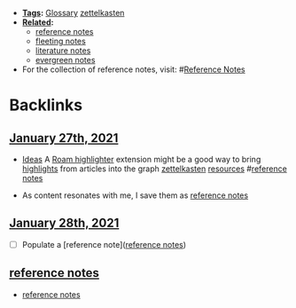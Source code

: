 - **[Tags](<Tags.md>):** [Glossary](<Glossary.md>) [zettelkasten](<zettelkasten.md>)
- **[Related](<Related.md>):**
    - [reference notes](<reference notes.md>)
    - [fleeting notes](<fleeting notes.md>)
    - [literature notes](<literature notes.md>)
    - [evergreen notes](<evergreen notes.md>)
- For the collection of reference notes, visit: #[Reference Notes](<Reference Notes.md>)

# Backlinks
## [January 27th, 2021](<January 27th, 2021.md>)
- [Ideas](<Ideas.md>) A [Roam highlighter](<Roam highlighter.md>) extension might be a good way to bring [highlights](<highlights.md>) from articles into the graph [zettelkasten](<zettelkasten.md>) [resources](<resources.md>) #[reference notes](<reference notes.md>)

- As content resonates with me, I save them as [reference notes](<reference notes.md>)

## [January 28th, 2021](<January 28th, 2021.md>)
- [ ] Populate a [reference note]([reference notes](<reference notes.md>))

## [reference notes](<reference notes.md>)
- [reference notes](<reference notes.md>)

